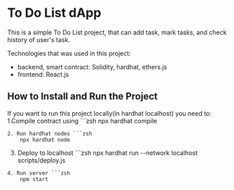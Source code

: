 # To Do List dApp

This is a simple To Do List project, that can add task, mark tasks, and check history of user's task. 

Technologies that was used in this project:
* backend, smart contract: Solidity, hardhat, ethers.js
* frontend: React.js  

##  How to Install and Run the Project

If you want to run this project locally(in hardhat localhost) you need to:
1.Compile contract using ```zsh
    npx hardhat compile
```
2. Run hardhat nodes ```zsh
    npx hardhat node
```
3. Deploy to localhost ```zsh
    npx hardhat run --network localhost scripts/deploy.js
```
4. Run server ```zsh
    npm start
```
